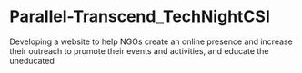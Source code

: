 # Parallel-Transcend_TechNightCSI
Developing a website to help NGOs create an online presence and increase their outreach to promote their events and activities, and educate the uneducated
